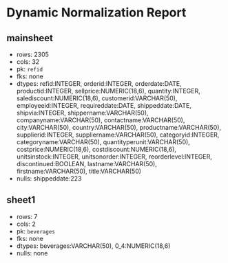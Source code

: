 # Dynamic Normalization Report

## mainsheet
- rows: 2305
- cols: 32
- pk: `refid`
- fks: none
- dtypes: refid:INTEGER, orderid:INTEGER, orderdate:DATE, productid:INTEGER, sellprice:NUMERIC(18,6), quantity:INTEGER, salediscount:NUMERIC(18,6), customerid:VARCHAR(50), employeeid:INTEGER, requireddate:DATE, shippeddate:DATE, shipvia:INTEGER, shippername:VARCHAR(50), companyname:VARCHAR(50), contactname:VARCHAR(50), city:VARCHAR(50), country:VARCHAR(50), productname:VARCHAR(50), supplierid:INTEGER, suppliername:VARCHAR(50), categoryid:INTEGER, categoryname:VARCHAR(50), quantityperunit:VARCHAR(50), costprice:NUMERIC(18,6), costdiscount:NUMERIC(18,6), unitsinstock:INTEGER, unitsonorder:INTEGER, reorderlevel:INTEGER, discontinued:BOOLEAN, lastname:VARCHAR(50), firstname:VARCHAR(50), title:VARCHAR(50)
- nulls: shippeddate:223

## sheet1
- rows: 7
- cols: 2
- pk: `beverages`
- fks: none
- dtypes: beverages:VARCHAR(50), 0_4:NUMERIC(18,6)
- nulls: none
